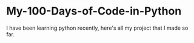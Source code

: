 # My-100-Days-of-Code-in-Python
I have been learning python recently, here's all my project that I made so far.
